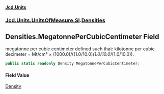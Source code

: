 #### [Jcd.Units](index.md 'index')
### [Jcd.Units.UnitsOfMeasure.SI](Jcd.Units.UnitsOfMeasure.SI.md 'Jcd.Units.UnitsOfMeasure.SI').[Densities](Densities.md 'Jcd.Units.UnitsOfMeasure.SI.Densities')

## Densities.MegatonnePerCubicCentimeter Field

megatonne per cubic centimeter defined such that: kilotonne per cubic decimeter = Mt/cm³ × (1000.0)/((1.0/10.0)*(1.0/10.0)*(1.0/10.0)).

```csharp
public static readonly Density MegatonnePerCubicCentimeter;
```

#### Field Value
[Density](Density.md 'Jcd.Units.UnitTypes.Density')